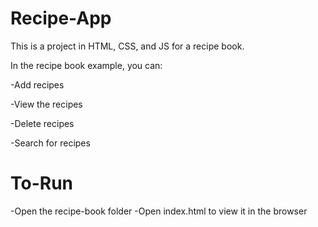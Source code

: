 # Recipe-App

This is a project in HTML, CSS, and JS for a recipe book.

In the recipe book example, you can:

   -Add recipes
   
   -View the recipes 
   
   -Delete recipes
   
   -Search for recipes
   
   # To-Run
   
   -Open the recipe-book folder
   -Open index.html to view it in the browser
